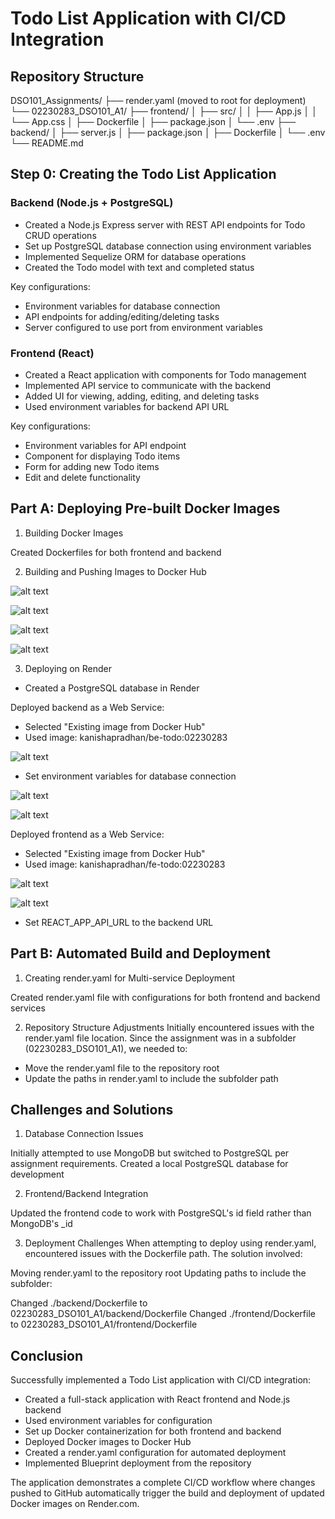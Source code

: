 # Todo List Application with CI/CD Integration

## Repository Structure

DSO101_Assignments/
├── render.yaml (moved to root for deployment)
└── 02230283_DSO101_A1/
    ├── frontend/
    │   ├── src/
    │   │   ├── App.js
    │   │   └── App.css
    │   ├── Dockerfile
    │   ├── package.json
    │   └── .env
    ├── backend/
    │   ├── server.js
    │   ├── package.json
    │   ├── Dockerfile
    │   └── .env
    └── README.md

## Step 0: Creating the Todo List Application

### Backend (Node.js + PostgreSQL)

- Created a Node.js Express server with REST API endpoints for Todo CRUD operations
- Set up PostgreSQL database connection using environment variables
- Implemented Sequelize ORM for database operations
- Created the Todo model with text and completed status

Key configurations:

- Environment variables for database connection
- API endpoints for adding/editing/deleting tasks
- Server configured to use port from environment variables

### Frontend (React)

- Created a React application with components for Todo management
- Implemented API service to communicate with the backend
- Added UI for viewing, adding, editing, and deleting tasks
- Used environment variables for backend API URL

Key configurations:

- Environment variables for API endpoint
- Component for displaying Todo items
- Form for adding new Todo items
- Edit and delete functionality

## Part A: Deploying Pre-built Docker Images
1. Building Docker Images

Created Dockerfiles for both frontend and backend

2. Building and Pushing Images to Docker Hub

![alt text](02230283_DSO101_A1/backdockerbuild.png)

![alt text](02230283_DSO101_A1/backdockerpush.png)

![alt text](02230283_DSO101_A1/frontdockerbuild.png)

![alt text](02230283_DSO101_A1/frontdockerpush.png)


3. Deploying on Render

- Created a PostgreSQL database in Render

Deployed backend as a Web Service:

- Selected "Existing image from Docker Hub"
- Used image: kanishapradhan/be-todo:02230283

![alt text](02230283_DSO101_A1/be.png)


- Set environment variables for database connection

![alt text](02230283_DSO101_A1/bevar.png)

![alt text](02230283_DSO101_A1/bedeployed.png)


Deployed frontend as a Web Service:

- Selected "Existing image from Docker Hub"
- Used image: kanishapradhan/fe-todo:02230283

![alt text](02230283_DSO101_A1/fe.png)

![alt text](02230283_DSO101_A1/fedeployed.png)


- Set REACT_APP_API_URL to the backend URL


## Part B: Automated Build and Deployment

1. Creating render.yaml for Multi-service Deployment

Created render.yaml file with configurations for both frontend and backend services

2. Repository Structure Adjustments
Initially encountered issues with the render.yaml file location. Since the assignment was in a subfolder (02230283_DSO101_A1), we needed to:

- Move the render.yaml file to the repository root
- Update the paths in render.yaml to include the subfolder path

## Challenges and Solutions

1. Database Connection Issues

Initially attempted to use MongoDB but switched to PostgreSQL per assignment requirements. Created a local PostgreSQL database for development

2. Frontend/Backend Integration

Updated the frontend code to work with PostgreSQL's id field rather than MongoDB's _id

3. Deployment Challenges
When attempting to deploy using render.yaml, encountered issues with the Dockerfile path. The solution involved:

Moving render.yaml to the repository root
Updating paths to include the subfolder:

Changed ./backend/Dockerfile to 02230283_DSO101_A1/backend/Dockerfile
Changed ./frontend/Dockerfile to 02230283_DSO101_A1/frontend/Dockerfile

## Conclusion

Successfully implemented a Todo List application with CI/CD integration:

- Created a full-stack application with React frontend and Node.js backend
- Used environment variables for configuration
- Set up Docker containerization for both frontend and backend
- Deployed Docker images to Docker Hub
- Created a render.yaml configuration for automated deployment
- Implemented Blueprint deployment from the repository

The application demonstrates a complete CI/CD workflow where changes pushed to GitHub automatically trigger the build and deployment of updated Docker images on Render.com.

